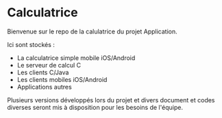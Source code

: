 # Calculatrice

Bienvenue sur le repo de la calulatrice du projet Application.

Ici sont stockés :
- La calculatrice simple mobile iOS/Android
- Le serveur de calcul C
- Les clients C/Java
- Les clients mobiles iOS/Android
- Applications autres

Plusieurs versions développés lors du projet et divers document et codes diverses seront mis à disposition pour les besoins de l'équipe.
